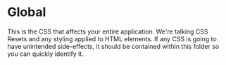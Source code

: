 # Global

This is the CSS that affects your entire application. We're talking CSS Resets and any styling applied to HTML elements. If any CSS is going to have unintended side-effects, it should be contained within this folder so you can quickly identify it.
